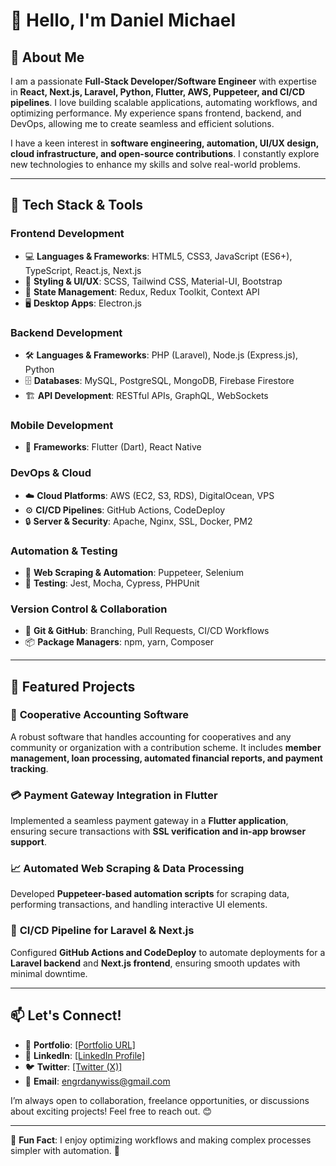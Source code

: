 # 👋 Hello, I'm Daniel Michael

## 🚀 About Me
I am a passionate **Full-Stack Developer/Software Engineer** with expertise in **React, Next.js, Laravel, Python, Flutter, AWS, Puppeteer, and CI/CD pipelines**. I love building scalable applications, automating workflows, and optimizing performance. My experience spans frontend, backend, and DevOps, allowing me to create seamless and efficient solutions.

I have a keen interest in **software engineering, automation, UI/UX design, cloud infrastructure, and open-source contributions**. I constantly explore new technologies to enhance my skills and solve real-world problems.

---

## 🔧 Tech Stack & Tools

### **Frontend Development**
- 💻 **Languages & Frameworks**: HTML5, CSS3, JavaScript (ES6+), TypeScript, React.js, Next.js
- 🎨 **Styling & UI/UX**: SCSS, Tailwind CSS, Material-UI, Bootstrap
- 🔄 **State Management**: Redux, Redux Toolkit, Context API
- 🖥️ **Desktop Apps**: Electron.js

### **Backend Development**
- 🛠 **Languages & Frameworks**: PHP (Laravel), Node.js (Express.js), Python
- 🗄 **Databases**: MySQL, PostgreSQL, MongoDB, Firebase Firestore
- 🏗 **API Development**: RESTful APIs, GraphQL, WebSockets

### **Mobile Development**
- 📱 **Frameworks**: Flutter (Dart), React Native

### **DevOps & Cloud**
- ☁️ **Cloud Platforms**: AWS (EC2, S3, RDS), DigitalOcean, VPS
- ⚙️ **CI/CD Pipelines**: GitHub Actions, CodeDeploy
- 🔒 **Server & Security**: Apache, Nginx, SSL, Docker, PM2

### **Automation & Testing**
- 🤖 **Web Scraping & Automation**: Puppeteer, Selenium
- 🧪 **Testing**: Jest, Mocha, Cypress, PHPUnit

### **Version Control & Collaboration**
- 📝 **Git & GitHub**: Branching, Pull Requests, CI/CD Workflows
- 📦 **Package Managers**: npm, yarn, Composer

---

## 📌 Featured Projects

### 🏦 **Cooperative Accounting Software**
A robust software that handles accounting for cooperatives and any community or organization with a contribution scheme. It includes **member management, loan processing, automated financial reports, and payment tracking**.

### 💳 **Payment Gateway Integration in Flutter**
Implemented a seamless payment gateway in a **Flutter application**, ensuring secure transactions with **SSL verification and in-app browser support**.

### 📈 **Automated Web Scraping & Data Processing**
Developed **Puppeteer-based automation scripts** for scraping data, performing transactions, and handling interactive UI elements.

### 🚀 **CI/CD Pipeline for Laravel & Next.js**
Configured **GitHub Actions and CodeDeploy** to automate deployments for a **Laravel backend** and **Next.js frontend**, ensuring smooth updates with minimal downtime.

---

## 📫 Let's Connect!
- 🔗 **Portfolio**: [[Portfolio URL]](https://elitecodec.com.ng/)
- 💼 **LinkedIn**: [[LinkedIn Profile]](http://linkedin.com/master-daniel)
- 🐦 **Twitter**: [[Twitter (X)]](https://x.com/Elite_Codec)
- 📧 **Email**: engrdanywiss@gmail.com

I’m always open to collaboration, freelance opportunities, or discussions about exciting projects! Feel free to reach out. 😊

---

🌟 **Fun Fact**: I enjoy optimizing workflows and making complex processes simpler with automation. 🚀
